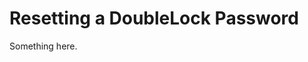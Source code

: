 [title]: # (Resetting a DoubleLock Password)
[tags]: # (XXX)
[priority]: # (3992)
# Resetting a DoubleLock Password
Something here.
